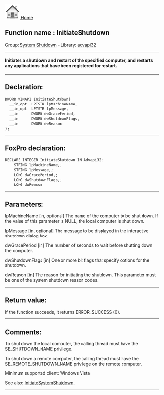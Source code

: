 [<img src="../../images/home.png"> Home ](https://github.com/VFPX/Win32API)  

## Function name : InitiateShutdown
Group: [System Shutdown](../../functions_group.md#System_Shutdown)  -  Library: [advapi32](../../Libraries.md#advapi32)  
***  


#### Initiates a shutdown and restart of the specified computer, and restarts any applications that have been registered for restart.
***  


## Declaration:
```foxpro  
DWORD WINAPI InitiateShutdown(
  __in_opt  LPTSTR lpMachineName,
  __in_opt  LPTSTR lpMessage,
  __in      DWORD dwGracePeriod,
  __in      DWORD dwShutdownFlags,
  __in      DWORD dwReason
);  
```  
***  


## FoxPro declaration:
```foxpro  
DECLARE INTEGER InitiateShutdown IN Advapi32;
	STRING lpMachineName,;
	STRING lpMessage,;
	LONG dwGracePeriod,;
	LONG dwShutdownFlags,;
	LONG dwReason  
```  
***  


## Parameters:
lpMachineName [in, optional]
The name of the computer to be shut down. If the value of this parameter is NULL, the local computer is shut down.

lpMessage [in, optional]
The message to be displayed in the interactive shutdown dialog box.

dwGracePeriod [in]
The number of seconds to wait before shutting down the computer.

dwShutdownFlags [in]
One or more bit flags that specify options for the shutdown.

dwReason [in]
The reason for initiating the shutdown. This parameter must be one of the system shutdown reason codes.  
***  


## Return value:
If the function succeeds, it returns ERROR_SUCCESS (0).  
***  


## Comments:
To shut down the local computer, the calling thread must have the SE_SHUTDOWN_NAME privilege.   
  
To shut down a remote computer, the calling thread must have the SE_REMOTE_SHUTDOWN_NAME privilege on the remote computer.  
  
Minimum supported client: Windows Vista  
  
See also: [InitiateSystemShutdown](../advapi32/InitiateSystemShutdown.md).  
  
***  

